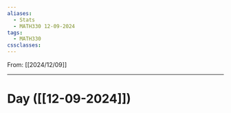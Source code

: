 ```yaml
---
aliases:
  - Stats
  - MATH330 12-09-2024
tags:
  - MATH330
cssclasses:
---
```

From: [[2024/12/09]]

-------
# Day  ([[12-09-2024]])
